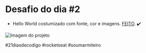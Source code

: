 # Desafio do dia #2

+ Hello World costumizado com fonte, cor e imagens.  <a href="https://lucyanovidio.github.io/desafio-21-dias-codigo-rocketseat/dia-2">FEITO</a>. ✔️

![Imagem do projeto](.image/resultado.gif)
 
#21diasdecodigo #rocketseat #soumarmiteiro
